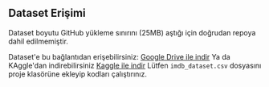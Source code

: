 ## Dataset Erişimi

Dataset boyutu GitHub yükleme sınırını (25MB) aştığı için doğrudan repoya dahil edilmemiştir.

Dataset'e bu bağlantıdan erişebilirsiniz: [Google Drive ile indir](https://drive.google.com/file/d/18Cb1PjkC-tzrAKkvTLdqeIFUaao1VoOP/view?usp=sharing)
Ya da KAggle'dan indirebilirsiniz [Kaggle ile indir](https://www.kaggle.com/datasets/lakshmi25npathi/imdb-dataset-of-50k-movie-reviews)
Lütfen `imdb_dataset.csv` dosyasını proje klasörüne ekleyip kodları çalıştırınız.

